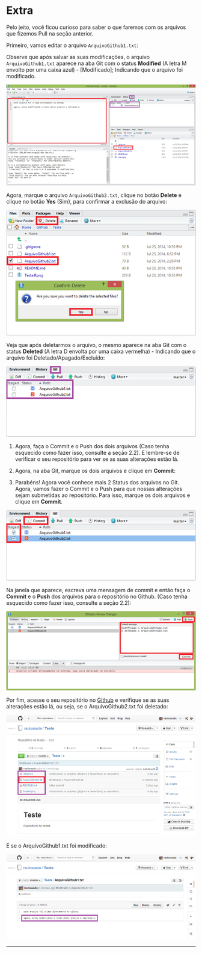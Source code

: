 
# Extra

Pelo jeito, você ficou curioso para saber o que faremos com os arquivos que fizemos Pull na seção anterior.

Primeiro, vamos editar o arquivo ``ArquivoGithub1.txt``:

Observe que após salvar as suas modificações, o arquivo ``ArquivoGithub1.txt`` aparece na aba Git com o status **Modified** (A letra M envolto por uma caixa azul) - [Modificado]; Indicando que o arquivo foi modificado.

![RstudioMod1](figuras/FiguraZ_Status_Parte2b.png)

Agora, marque o arquivo ``ArquivoGithub2.txt``, clique no botão **Delete** e clique no botão **Yes** (Sim), para confirmar a exclusão do arquivo:

![RstudioMod2](figuras/FiguraZ_Status_Parte4b.png)

Veja que após deletarmos o arquivo, o mesmo aparece na aba Git com o status **Deleted** (A letra D envolta por uma caixa vermelha) - Indicando que o arquivo foi Deletado/Apagado/Excluído:

![RstudioMod3](figuras/FiguraZ_Status_Parte5b.png)

1) Agora, faça o Commit e o Push dos dois arquivos (Caso tenha esquecido como fazer isso, consulte a seção 2.2). E lembre-se de verificar o seu repositório para ver se as suas alterações estão lá.

2) Agora, na aba Git, marque os dois arquivos e clique em **Commit**:

3) Parabéns! Agora você conhece mais 2 Status dos arquivos no Git. Agora, vamos fazer o Commit e o Push para que nossas alterações sejam submetidas ao repositório. Para isso, marque os dois arquivos e clique em **Commit**.

![RstudioMod4](figuras/FiguraZ_Status_Parte6b.png)

Na janela que aparece, escreva uma mensagem de commit e então faça o **Commit** e o **Push** dos arquivos para o repositório no Github.
(Caso tenha esquecido como fazer isso, consulte a seção 2.2):

![RstudioMod5](figuras/FiguraZ_Status_Parte8b.png)

Por fim, acesse o seu repositório no [Github](https://github.com/) e verifique se as suas alterações estão lá, ou seja, se o ArquivoGithub2.txt foi deletado:

![RstudioMod6](figuras/FiguraZ_Status_Parte16c.png)

E se o ArquivoGithub1.txt foi modificado:

![RstudioMod7](figuras/FiguraZ_Status_Parte17b.png)

***
